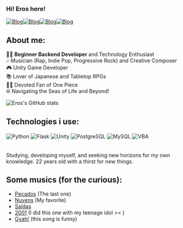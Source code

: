 
### Hi! Eros here!

[![Blog](https://img.shields.io/badge/Instagram-E4405F?style=for-the-badge&logo=instagram&logoColor=white)](https://www.instagram.com/erosnox/)[![Blog](https://img.shields.io/badge/Twitch-9146FF?style=for-the-badge&logo=twitch&logoColor=white)](https://www.twitch.tv/erosnoxx)[![Blog](https://img.shields.io/badge/Twitter-1DA1F2?style=for-the-badge&logo=twitter&logoColor=white)](https://twitter.com/erosnoqs)[![Blog](https://img.shields.io/badge/Spotify-1ED760?&style=for-the-badge&logo=spotify&logoColor=white)](https://open.spotify.com/artist/02vd03MstXYcUJHqDGCZOX?si=zrSIrnxjTNGi8RRTLKjGfg)

## About me:

👨‍💻 **Beginner Backend Developer** and Technology Enthusiast<br>
🎶 Musician (Rap, Indie Pop, Progressive Rock) and Creative Composer<br>
🎮 Unity Game Developer<br>
📚 Lover of Japanese and Tabletop RPGs<br>
🏴‍☠️ Devoted Fan of One Piece<br>
🌐 Navigating the Seas of Life and Beyond!<br>


![Eros's GitHub stats](https://github-readme-stats.vercel.app/api?username=erosnoxx&show_icons=true&theme=dracula)

## Technologies i use:
<div style="display: inline_block">
	<img align="center" alt= "Python" src="https://img.shields.io/badge/Python-3776AB?style=for-the-badge&logo=python&logoColor=white" /> 
	<img align="center" alt= "Flask" src="https://img.shields.io/badge/Flask-000000?style=for-the-badge&logo=flask&logoColor=white" /> 
	<img align="center" alt= "Unity" src="https://img.shields.io/badge/Unity-100000?style=for-the-badge&logo=unity&logoColor=white" />
	<img align="center" alt= "PostgreSQL" src="https://img.shields.io/badge/PostgreSQL-316192?style=for-the-badge&logo=postgresql&logoColor=white" /> 
	<img align="center" alt= "MySQL" src="https://img.shields.io/badge/MySQL-00000F?style=for-the-badge&logo=mysql&logoColor=white" /> 
	<img align="center" alt= "VBA" src="https://img.shields.io/badge/Microsoft_Excel-217346?style=for-the-badge&logo=microsoft-excel&logoColor=white" /> 
</div>
<br>
<br>
Studying, developing myself, and seeking new horizons for my own knowledge. 22 years old with a thirst for new things.</br>

## Some musics (for the curious):
- [Pecados](https://open.spotify.com/track/56Z4hUjyEJ891822eMPGPT?si=2400da929c4a4a52) (The last one)
- [Nuvens](https://open.spotify.com/track/2H8WPQ1hX1B1hOS5SU7VCK?si=27df8db3af2d4d61) (My favorite)
- [Saídas](https://open.spotify.com/track/1dOAvow2ADhsjFJ23b7xWu?si=e0593b76d297469f) 
- [2001](https://open.spotify.com/track/2t1inUp8jG8wbB5wo1TLU6?si=a71a037a5da74913) (I did this one with my teenage idol >< )
- [Gyah!](https://open.spotify.com/track/2WLYok89SFdT7iCWG2pbl1?si=08e544b9a0eb4c14) (this song is funny)
